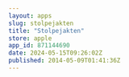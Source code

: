 ```yaml
---
layout: apps
slug: stolpejakten
title: "Stolpejakten"
store: apple
app_id: 871144690
date: 2024-05-15T09:26:02Z
published: 2014-05-09T01:41:36Z
---
```

